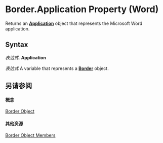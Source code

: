 
# Border.Application Property (Word)

Returns an  **[Application](d1cf6f8f-4e88-bf01-93b4-90a83f79cb44.md)** object that represents the Microsoft Word application.


## Syntax

 _表达式_. **Application**

 _表达式_ A variable that represents a **[Border](be48c020-b86c-c004-ce1c-76d9edae9791.md)** object.


## 另请参阅


#### 概念


[Border Object](be48c020-b86c-c004-ce1c-76d9edae9791.md)
#### 其他资源


[Border Object Members](http://msdn.microsoft.com/library/0c2f320b-8f74-961b-297e-dc068db579aa%28Office.15%29.aspx)